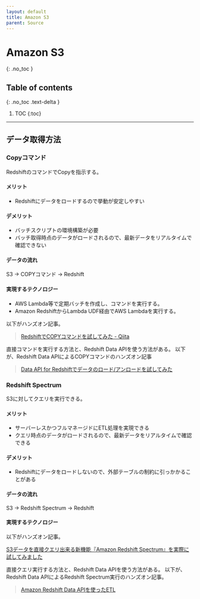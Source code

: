 ```yaml
---
layout: default
title: Amazon S3
parent: Source
---
```


# Amazon S3
{: .no_toc }

## Table of contents
{: .no_toc .text-delta }

1. TOC
   {:toc}

---

## データ取得方法

### Copyコマンド

RedshiftのコマンドでCopyを指示する。

#### メリット

- Redshiftにデータをロードするので挙動が安定しやすい

#### デメリット

- バッチスクリプトの環境構築が必要
- バッチ取得時点のデータがロードされるので、最新データをリアルタイムで確認できない

#### データの流れ

S3 → COPYコマンド → Redshift

#### 実現するテクノロジー

- AWS Lambda等で定期バッチを作成し、コマンドを実行する。
- Amazon RedshiftからLambda UDF経由でAWS Lambdaを実行する。

以下がハンズオン記事。

> [RedshiftでCOPYコマンドを試してみた - Qiita](https://qiita.com/tomokyu/items/89a470b99730f66ac4cf)

直接コマンドを実行する方法と、Redshift Data APIを使う方法がある。
以下が、Redshift Data APIによるCOPYコマンドのハンズオン記事

> [Data API for Redshiftでデータのロード/アンロードを試してみた](https://dev.classmethod.jp/articles/data-api-for-redshift-load-unload-try/)


### Redshift Spectrum

S3に対してクエリを実行できる。

#### メリット

- サーバーレスかつフルマネージドにETL処理を実現できる
- クエリ時点のデータがロードされるので、最新データをリアルタイムで確認できる

#### デメリット

- Redshiftにデータをロードしないので、外部テーブルの制約に引っかかることがある

#### データの流れ

S3 → Redshift Spectrum → Redshift

#### 実現するテクノロジー

以下がハンズオン記事。

[S3データを直接クエリ出来る新機能『Amazon Redshift Spectrum』を実際に試してみました](https://dev.classmethod.jp/articles/amazon-redshift-getting-started-with-spectrum/)

直接クエリ実行する方法と、Redshift Data APIを使う方法がある。
以下が、Redshift Data APIによるRedshift Spectrum実行のハンズオン記事。

> [Amazon Redshift Data APIを使ったETL](https://qiita.com/KimiyukiMuramatsu/items/d301b587f0a8cb7f0553)
